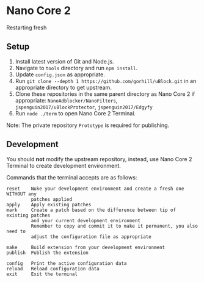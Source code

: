 # Nano Core 2

Restarting fresh

## Setup

1. Install latest version of Git and Node.js.
2. Navigate to `tools` directory and run `npm install`.
3. Update `config.json` as appropriate.
4. Run `git clone --depth 1 https://github.com/gorhill/uBlock.git` in an
   appropriate directory to get upstream.
5. Clone these repositories in the same parent directory as Nano Core 2 if
   appropriate: `NanoAdblocker/NanoFilters`, `jspenguin2017/uBlockProtector`,
   `jspenguin2017/Edgyfy`
6. Run `node ./term` to open Nano Core 2 Terminal.

Note: The private repository `Prototype` is required for publishing.

## Development

You should **not** modify the upstream repository, instead, use Nano Core 2
Terminal to create development environment.

Commands that the terminal accepts are as follows:

```
reset    Nuke your development environment and create a fresh one WITHOUT any
         patches applied
apply    Apply existing patches
mark     Create a patch based on the difference between tip of existing patches
         and your current development environment
         Remember to copy and commit it to make it permanent, you also need to
         adjust the configuration file as appropriate

make     Build extension from your development environment
publish  Publish the extension

config   Print the active configuration data
reload   Reload configuration data
exit     Exit the terminal
```
